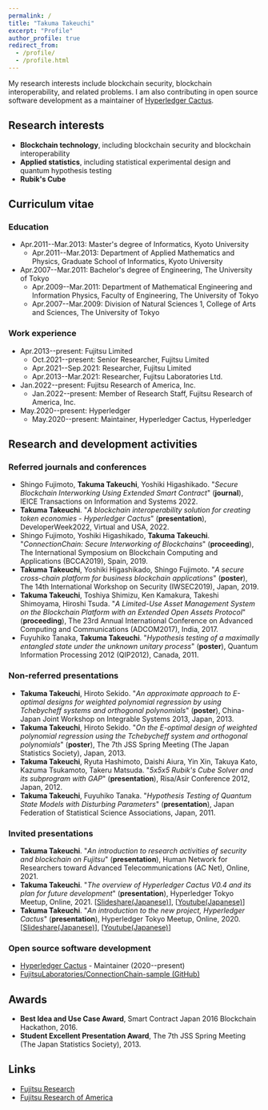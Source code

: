 ```yaml
---
permalink: /
title: "Takuma Takeuchi"
excerpt: "Profile"
author_profile: true
redirect_from: 
  - /profile/
  - /profile.html
---
```


My research interests include blockchain security, blockchain interoperability, and related problems.  I am also contributing in open source software development as a maintainer of [Hyperledger Cactus](https://www.hyperledger.org/use/cactus).

## Research interests

- **Blockchain technology**, including blockchain security and blockchain interoperability
- **Applied statistics**, including statistical experimental design and quantum hypothesis testing
- **Rubik's Cube**

## Curriculum vitae

### Education

- Apr.2011--Mar.2013: Master's degree of Informatics, Kyoto University
  - Apr.2011--Mar.2013: Department of Applied Mathematics and Physics, Graduate School of Informatics, Kyoto University
- Apr.2007--Mar.2011: Bachelor's degree of Engineering, The University of Tokyo
  - Apr.2009--Mar.2011: Department of Mathematical Engineering and Information Physics, Faculty of Engineering, The University of Tokyo
  - Apr.2007--Mar.2009: Division of Natural Sciences 1, College of Arts and Sciences, The University of Tokyo

### Work experience

- Apr.2013--present: Fujitsu Limited
  - Oct.2021--present: Senior Researcher, Fujitsu Limited
  - Apr.2021--Sep.2021: Researcher, Fujitsu Limited
  - Apr.2013--Mar.2021: Researcher, Fujitsu Laboratories Ltd.
- Jan.2022--present: Fujitsu Research of America, Inc.
  - Jan.2022--present: Member of Research Staff, Fujitsu Research of America, Inc.
- May.2020--present: Hyperledger
  - May.2020--present: Maintainer, Hyperledger Cactus, Hyperledger

## Research and development activities

### Referred journals and conferences

- Shingo Fujimoto, **Takuma Takeuchi**, Yoshiki Higashikado. "*Secure Blockchain Interworking Using Extended Smart Contract*" (**journal**), IEICE Transactions on Information and Systems 2022.
- **Takuma Takeuchi**. "*A blockchain interoperability solution for creating token economies - Hyperledger Cactus*" (**presentation**), DeveloperWeek2022, Virtual and USA, 2022.
- Shingo Fujimoto, Yoshiki Higashikado, **Takuma Takeuchi**. "*ConnectionChain: Secure Interworking of Blockchains*" (**proceeding**), The International Symposium on Blockchain Computing and Applications (BCCA2019), Spain, 2019.
- **Takuma Takeuchi**, Yoshiki Higashikado, Shingo Fujimoto. "*A secure cross-chain platform for business blockchain applications*" (**poster**), The 14th International Workshop on Security (IWSEC2019), Japan, 2019.
- **Takuma Takeuchi**, Toshiya Shimizu, Ken Kamakura, Takeshi Shimoyama, Hiroshi Tsuda. "*A Limited-Use Asset Management System on the Blockchain Platform with an Extended Open Assets Protocol*" (**proceeding**), The 23rd Annual International Conference on Advanced Computing and Communications (ADCOM2017), India, 2017.
- Fuyuhiko Tanaka, **Takuma Takeuchi**. "*Hypothesis testing of a maximally entangled state under the unknown unitary process*" (**poster**), Quantum Information Processing 2012 (QIP2012), Canada, 2011.

### Non-referred presentations

- **Takuma Takeuchi**, Hiroto Sekido. "*An approximate approach to E-optimal designs for weighted polynomial regression by using Tchebycheff systems and orthogonal polynomials*" (**poster**), China-Japan Joint Workshop on Integrable Systems 2013, Japan, 2013.
- **Takuma Takeuchi**, Hiroto Sekido. "*On the E-optimal design of weighted polynomial regression using the Tchebycheff system and orthogonal polynomials*" (**poster**), The 7th JSS Spring Meeting (The Japan Statistics Society), Japan, 2013.
- **Takuma Takeuchi**, Ryuta Hashimoto, Daishi Aiura, Yin Xin, Takuya Kato, Kazuma Tsukamoto, Takeru Matsuda. "*5x5x5 Rubik's Cube Solver and its subprogram with GAP*" (**presentation**), Risa/Asir Conference 2012, Japan, 2012.
- **Takuma Takeuchi**, Fuyuhiko Tanaka. "*Hypothesis Testing of Quantum State Models with Disturbing Parameters*" (**presentation**), Japan Federation of Statistical Science Associations, Japan, 2011.

### Invited presentations

- **Takuma Takeuchi**. "*An introduction to research activities of security and blockchain on Fujitsu*" (**presentation**), Human Network for Researchers toward Advanced Telecommunications (AC Net), Online, 2021.
- **Takuma Takeuchi**. "*The overview of Hyperledger Cactus V0.4 and its plan for future development*" (**presentation**), Hyperledger Tokyo Meetup, Online, 2021. [[Slideshare(Japanese)](https://www.slideshare.net/Hyperledger_Tokyo/hyperledger-cactus-v04)], [[Youtube(Japanese)](https://www.youtube.com/watch?v=LKUdWoxz_lQ)]
- **Takuma Takeuchi**. "*An introduction to the new project, Hyperledger Cactus*" (**presentation**), Hyperledger Tokyo Meetup, Online, 2020. [[Slideshare(Japanese)](https://www.slideshare.net/Hyperledger_Tokyo/hyperledger-cactus)], [[Youtube(Japanese)](https://www.youtube.com/watch?v=UU_RVbiOFJs)]

### Open source software development

- [Hyperledger Cactus](https://www.hyperledger.org/use/cactus) - Maintainer (2020--present)
- [FujitsuLaboratories/ConnectionChain-sample (GitHub)](https://github.com/FujitsuLaboratories/ConnectionChain-sample)

## Awards

- **Best Idea and Use Case Award**, Smart Contract Japan 2016 Blockchain Hackathon, 2016.
- **Student Excellent Presentation Award**, The 7th JSS Spring Meeting (The Japan Statistics Society), 2013.

## Links
- [Fujitsu Research](https://www.fujitsu.com/jp/group/labs/en/)
- [Fujitsu Research of America](https://www.fujitsu.com/us/about/businesspolicy/tech/rd/)